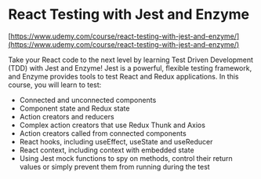 # React Testing with Jest and Enzyme

[https://www.udemy.com/course/react-testing-with-jest-and-enzyme/](https://www.udemy.com/course/react-testing-with-jest-and-enzyme/)

Take your React code to the next level by learning Test Driven Development (TDD) with Jest and Enzyme! Jest is a powerful, flexible testing framework, and Enzyme provides tools to test React and Redux applications. In this course, you will learn to test:

- Connected and unconnected components
- Component state and Redux state
- Action creators and reducers
- Complex action creators that use Redux Thunk and Axios
- Action creators called from connected components
- React hooks, including useEffect, useState and useReducer
- React context, including context with embedded state
- Using Jest mock functions to spy on methods, control their return values or simply prevent them from running during the test
